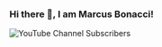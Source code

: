 ### Hi there 👋, I am Marcus Bonacci!
![YouTube Channel Subscribers](https://img.shields.io/youtube/channel/subscribers/UCKAXEfNMqsdsqkkNuv5cHSA?style=flat&label=My%20Youtube%20channel)


<!--
**marcusbonacci/marcusbonacci** is a ✨ _special_ ✨ repository because its `README.md` (this file) appears on your GitHub profile.

Here are some ideas to get you started:

- 🔭 I’m currently working on ...
- 🌱 I’m currently learning ...
- 👯 I’m looking to collaborate on ...
- 🤔 I’m looking for help with ...
- 💬 Ask me about ...
- 📫 How to reach me: ...
- 😄 Pronouns: ...
- ⚡ Fun fact: ...
-->
